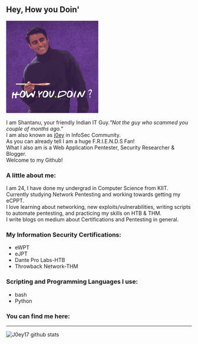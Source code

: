 ## Hey, How you Doin' 
![joey](assets/canvas.png)

I am Shantanu, your friendly Indian IT Guy._"Not the guy who scammed you couple of months ago."_  
I am also known as [j0ey][portfolio] in InfoSec Community.  
As you can already tell I am a huge F.R.I.E.N.D.S Fan!  
What I also am is a Web Application Pentester, Security Researcher &  Blogger.  
Welcome to my Github!

### A little about me:
I am 24, I have done my undergrad in Computer Science from KIIT.  
Currently studying Network Pentesting and working towards getting my eCPPT.  
I love learning about networking, new exploits/vulnerabilities, writing scripts to automate pentesting, and practicing my skills on HTB & THM.  
I write blogs on medium about Certifications and Pentesting in general.  

### My Information Security Certifications:
* eWPT
* eJPT
* Dante Pro Labs-HTB
* Throwback Network-THM

### Scripting and Programming Languages I use:
* bash
* Python

### You can find me here:

---
![J0ey17 github stats](https://github-readme-stats.vercel.app/api?username=j0ey17&show_icons=true&theme=dark)
<!--
Congratulations on finding this section, Just me rambling on about my love "Computer Networking"
I love Computer Networking. Learning about services, protocols, packets from the ground up is like sandwiches for my brain and I have a lot of sandwiches yet to eat!! 
How they come all together to make this beautiful thing call Internet really broadens my perspective. Just think about it, everywhere in the World, some service is running correctly, protocols are being followed, packets are being delivered due to which the entire Internet is working. It is something, isn't it??
This is why I got into Cyber Security. I get to study the stuff, and then I get to break the stuff.
And Breaking the stuff is where adrenaline starts pumping in my brain! I live for the moments when I get a shell, or a exploit starts working after hours of debugging.
-->
[portfolio]: http://j0ey.xyz

